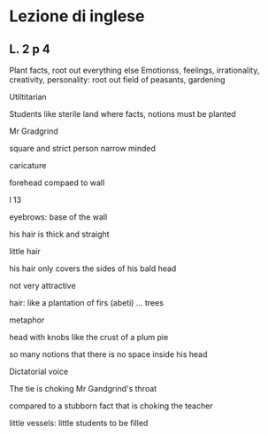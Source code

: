 # Lezione di inglese
## L. 2 p 4

Plant facts, root out everything else
Emotionss, feelings, irrationality, creativity, personality: root out
field of peasants, gardening

Utiltitarian

Students like sterile land where facts, notions must be planted 

Mr Gradgrind

square and strict person
narrow minded

caricature

forehead compaed to wall

l 13

eyebrows: base of the wall

his hair is thick and straight

little hair

his hair only covers the sides of his bald head

not very attractive

hair: like a plantation of firs (abeti) ... trees

metaphor

head with knobs like the crust of a plum pie


so many notions that there is no space inside his head

Dictatorial voice

The tie is choking Mr Gandgrind's throat

compared to a stubborn fact that is choking the teacher


little vessels: little students to be filled
<!--stackedit_data:
eyJoaXN0b3J5IjpbOTY4MDU4MDM1LDM2NDEyNDIsODI5NTgwMD
Q0LDE4NjIzMzU1NjcsODM2MjAwNjA2LC0xNzMwMDQ3OTQxXX0=

-->